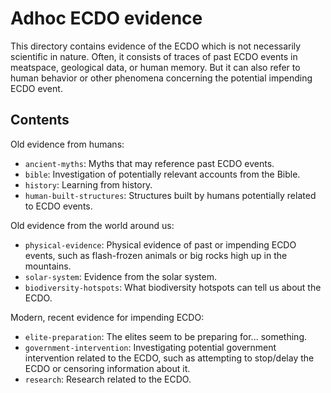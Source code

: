 # Adhoc ECDO evidence

This directory contains evidence of the ECDO which is not necessarily scientific in nature. Often, it consists of traces of past ECDO events in meatspace, geological data, or human memory. But it can also refer to human behavior or other phenomena concerning the potential impending ECDO event.

## Contents

Old evidence from humans:
- `ancient-myths`: Myths that may reference past ECDO events.
- `bible`: Investigation of potentially relevant accounts from the Bible.
- `history`: Learning from history.
- `human-built-structures`: Structures built by humans potentially related to ECDO events.

Old evidence from the world around us:
- `physical-evidence`: Physical evidence of past or impending ECDO events, such as flash-frozen animals or big rocks high up in the mountains.
- `solar-system`: Evidence from the solar system.
- `biodiversity-hotspots`: What biodiversity hotspots can tell us about the ECDO.

Modern, recent evidence for impending ECDO:
- `elite-preparation`: The elites seem to be preparing for... something.
- `government-intervention`: Investigating potential government intervention related to the ECDO, such as attempting to stop/delay the ECDO or censoring information about it.
- `research`: Research related to the ECDO.
